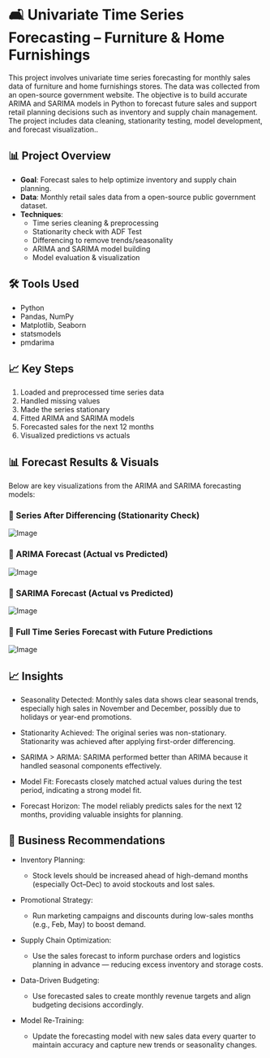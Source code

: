 # 🛋️ Univariate Time Series Forecasting – Furniture & Home Furnishings
This project involves univariate time series forecasting for monthly sales data of furniture and home furnishings stores. The data was collected from an open-source government website. The objective is to build accurate ARIMA and SARIMA models in Python to forecast future sales and support retail planning decisions such as inventory and supply chain management. The project includes data cleaning, stationarity testing, model development, and forecast visualization..

## 📊 Project Overview

- **Goal**: Forecast sales to help optimize inventory and supply chain planning.
- **Data**: Monthly retail sales data from a open-source public government dataset.
- **Techniques**:
  - Time series cleaning & preprocessing
  - Stationarity check with ADF Test
  - Differencing to remove trends/seasonality
  - ARIMA and SARIMA model building
  - Model evaluation & visualization

## 🛠️ Tools Used

- Python
- Pandas, NumPy
- Matplotlib, Seaborn
- statsmodels
- pmdarima

## 📈 Key Steps

1. Loaded and preprocessed time series data
2. Handled missing values
3. Made the series stationary
4. Fitted ARIMA and SARIMA models
5. Forecasted sales for the next 12 months
6. Visualized predictions vs actuals

## 📊 Forecast Results & Visuals
Below are key visualizations from the ARIMA and SARIMA forecasting models:

### 🔹 Series After Differencing (Stationarity Check)
![Image](https://github.com/user-attachments/assets/ecfb7d79-1c46-4d9a-abb2-6c2e2c400a78)


### 🔹 ARIMA Forecast (Actual vs Predicted)
![Image](https://github.com/user-attachments/assets/e9294454-dee2-43c6-8f99-d4380c7daead)

### 🔹 SARIMA Forecast (Actual vs Predicted)
![Image](https://github.com/user-attachments/assets/4583eae2-2150-4946-b40f-7d854ee797b0)

### 🔹 Full Time Series Forecast with Future Predictions
![Image](https://github.com/user-attachments/assets/db88816b-0e68-448e-a05c-427ddbe1ee76)


##  📈 Insights 
- Seasonality Detected: Monthly sales data shows clear seasonal trends, especially high sales in November and December, possibly due to holidays or year-end promotions.

- Stationarity Achieved: The original series was non-stationary. Stationarity was achieved after applying first-order differencing.

- SARIMA > ARIMA: SARIMA performed better than ARIMA because it handled seasonal components effectively.

- Model Fit: Forecasts closely matched actual values during the test period, indicating a strong model fit.

- Forecast Horizon: The model reliably predicts sales for the next 12 months, providing valuable insights for planning.

## 🏪 Business Recommendations
- Inventory Planning:
   - Stock levels should be increased ahead of high-demand months (especially Oct–Dec) to avoid stockouts and lost sales.

- Promotional Strategy:
   - Run marketing campaigns and discounts during low-sales months (e.g., Feb, May) to boost demand.

- Supply Chain Optimization:
   - Use the sales forecast to inform purchase orders and logistics planning in advance — reducing excess inventory and storage costs.

- Data-Driven Budgeting:
   - Use forecasted sales to create monthly revenue targets and align budgeting decisions accordingly.

- Model Re-Training:
  - Update the forecasting model with new sales data every quarter to maintain accuracy and capture new trends or seasonality changes.

